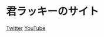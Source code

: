 <h1>君ラッキーのサイト</h1>
<a href="https://twitter.com/kimirraki/">Twitter</a>
<p1><a href="https://www.youtube.com/@takioko/">YouTube</a></p1>



